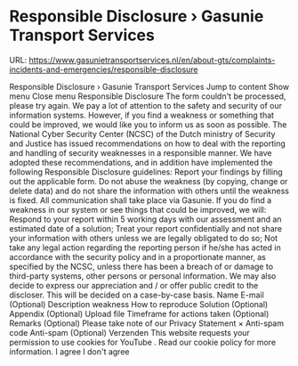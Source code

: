 # Responsible Disclosure › Gasunie Transport Services

URL: https://www.gasunietransportservices.nl/en/about-gts/complaints-incidents-and-emergencies/responsible-disclosure

Responsible Disclosure › Gasunie Transport Services
Jump to content
Show menu
Close menu
Responsible Disclosure
The form couldn't be processed, please try again.
We pay a lot of attention to      the safety and security of our information systems. However, if you find a      weakness or something that could be improved, we would like you to inform      us as soon as possible.
The National Cyber Security      Center (NCSC) of the Dutch ministry of Security and Justice has issued      recommendations on how to deal with the reporting and handling of security      weaknesses in a responsible manner. We have adopted these recommendations,      and in addition have implemented the following Responsible Disclosure      guidelines:
Report your findings by       filling out the applicable form.
Do not abuse the weakness (by       copying, change or delete data) and do not share the information with       others until the weakness is fixed.
All communication shall take       place via Gasunie.
If you do find a weakness in      our system or see things that could be improved, we will:
Respond to your report within       5 working days with our assessment and an estimated date of a solution;
Treat your report       confidentially and not share your information with others unless we are       legally obligated to do so;
Not take any legal action       regarding the reporting person if he/she has acted in accordance with the       security policy and in a proportionate manner, as specified by the NCSC,       unless there has been a breach of or damage to third-party systems, other       persons or personal information.
We may also decide to express our appreciation and / or offer public credit to the discloser. This will be decided on a case-by-case basis.
Name
E-mail
(Optional)
Description weakness
How to reproduce
Solution
(Optional)
Appendix
(Optional)
Upload file
Timeframe for actions taken
(Optional)
Remarks
(Optional)
Please take note of our
Privacy Statement
×
Anti-spam code
Anti-spam
(Optional)
Verzenden
This website requests your permission to use cookies for
YouTube
. Read our
cookie policy
for more information.
I agree
I don't agree